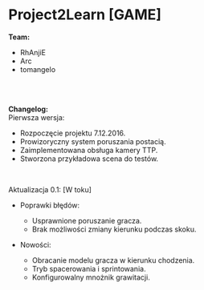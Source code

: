 # Project2Learn [GAME]

<b>Team:</b>
* RhAnjiE
* Arc
* tomangelo

<br><br>


<b>Changelog:</b>
 <br>
Pierwsza wersja:
 - Rozpoczęcie projektu 7.12.2016.
 - Prowizoryczny system poruszania postacią.
 - Zaimplementowana obsługa kamery TTP.
 - Stworzona przykładowa scena do testów.

<br>

Aktualizacja 0.1: [W toku]

 - Poprawki błędów:
    * Usprawnione poruszanie gracza.
    * Brak możliwości zmiany kierunku podczas skoku.

 - Nowości:
    * Obracanie modelu gracza w kierunku chodzenia.
    * Tryb spacerowania i sprintowania.
    * Konfigurowalny mnożnik grawitacji.
